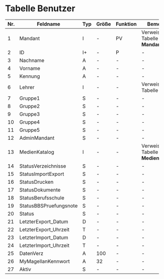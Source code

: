 
# Tabelle Benutzer


Nr.|Feldname|Typ|Größe|Funktion|Bemerkung
--|--|--|--|--|--
1|Mandant|I|-|PV|Verweis auf Tabelle **Mandanten**
2|ID|I+|-|P|-
3|Nachname|A|-|-|-
4|Vorname|A|-|-|-
5|Kennung|A|-|-|-
6|Lehrer|I|-|-|Verweis auf Tabelle **Lehrer**
7|Gruppe1|S|-|-|-
8|Gruppe2|S|-|-|-
9|Gruppe3|S|-|-|-
10|Gruppe4|S|-|-|-
11|Gruppe5|S|-|-|-
12|AdminMandant|S|-|-|-
13|MedienKatalog|I|-|-|Verweis auf Tabelle **MedienKataloge**
14|StatusVerzeichnisse|S|-|-|-
15|StatusImportExport|S|-|-|-
16|StatusDrucken|S|-|-|-
17|StatusDokumente|S|-|-|-
18|StatusBerufsschule|S|-|-|-
19|StatusBBSPruefungsnote|S|-|-|-
20|Status|S|-|-|-
21|LetzterExport_Datum|D|-|-|-
22|LetzterExport_Uhrzeit|T|-|-|-
23|LetzterImport_Datum|D|-|-|-
24|LetzterImport_Uhrzeit|T|-|-|-
25|DatenVerz|A|100|-|-
26|MyMagellanKennwort|A|32|-|-
27|Aktiv|S|-|-|-